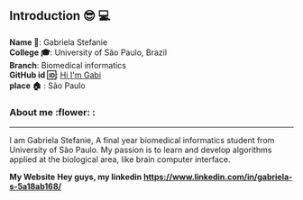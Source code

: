 ## Introduction :sunglasses: :computer:
**Name :name_badge:**:     Gabriela Stefanie
<br>
**College :mortar_board:**: University of São Paulo, Brazil
<br>
**Branch**: Biomedical informatics
<br>
**GitHub id :id:**: [Hi I'm Gabi](https://github.com/stgabi)
<br>
**place :house:** : São Paulo
### About me :flower: :
---
I am Gabriela Stefanie, A final year biomedical informatics student from University of São Paulo. My passion is to learn and develop algorithms applied at the biological area, like brain computer interface.

**My Website** **Hey guys, my linkedin https://www.linkedin.com/in/gabriela-s-5a18ab168/**